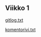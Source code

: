 ## Viikko 1

[gitlog.txt](https://github.com/ahpasila/ot-harjoitustyo/blob/master/laskarit/viikko1/gitlog.txt)

[komentorivi.txt](https://github.com/ahpasila/ot-harjoitustyo/blob/master/laskarit/viikko1/komentorivi.txt)
